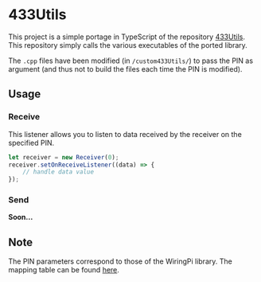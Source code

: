# 433Utils

This project is a simple portage in TypeScript of the repository [433Utils](https://github.com/ninjablocks/433Utils).
This repository simply calls the various executables of the ported library.

The `.cpp` files have been modified (in `/custom433Utils/`) to pass the PIN as argument (and thus not to build the files each time the PIN is modified).

## Usage

### Receive

This listener allows you to listen to data received by the receiver on the specified PIN.

```typescript
let receiver = new Receiver(0);
receiver.setOnReceiveListener((data) => {
    // handle data value
});
```

### Send

**Soon...**

## Note

The PIN parameters correspond to those of the WiringPi library. The mapping table can be found [here](http://wiringpi.com/wp-content/uploads/2013/03/pins.pdf).